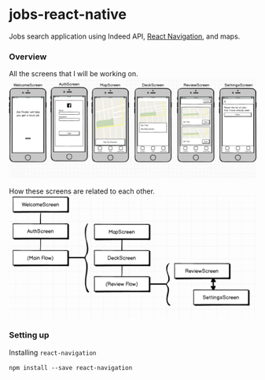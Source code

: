 # jobs-react-native
Jobs search application using Indeed API, [React Navigation](https://reactnavigation.org/docs/intro/), and maps.

### Overview
All the screens that I will be working on.
![alt text](demo/screens.png)

How these screens are related to each other.
![alt text](demo/flow.png)

### Setting up
Installing `react-navigation`
```bash
npm install --save react-navigation
```
